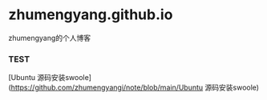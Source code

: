 # zhumengyang.github.io
zhumengyang的个人博客

### TEST

[Ubuntu 源码安装swoole](https://github.com/zhumengyangi/note/blob/main/Ubuntu 源码安装swoole)